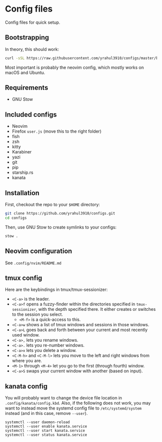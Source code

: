 # Config files

Config files for quick setup.

## Bootstrapping

In theory, this should work:

```sh
curl -sSL https://raw.githubusercontent.com/yrahul3910/configs/master/bootstrap.sh | bash
```

Most important is probably the neovim config, which mostly works on macOS and Ubuntu.

## Requirements

* GNU Stow

## Included configs

* Neovim
* Firefox `user.js` (move this to the right folder)
* fish
* zsh
* kitty
* Karabiner
* yazi
* git
* pip
* starship.rs
* kanata

## Installation

First, checkout the repo to your `$HOME` directory:

```sh
git clone https://github.com/yrahul3910/configs.git
cd configs
```

Then, use GNU Stow to create symlinks to your configs:

```sh
stow .
```

## Neovim configuration

See `.config/nvim/README.md`

## tmux config

Here are the keybindings in tmux/tmux-sessionizer:

* `<C-a>` is the leader.
* `<C-a>f` opens a fuzzy-finder within the directories specified in `tmux-sessionizer`, with the depth specified there. It either creates or switches to the session you select.
    * `<M-f>` is a quick-access to this.
* `<C-a>w` shows a list of tmux windows and sessions in those windows.
* `<C-a>L` goes back and forth between your current and most recently used window.
* `<C-a>,` lets you rename windows.
* `<C-a>.` lets you re-number windows.
* `<C-a>x` lets you delete a window.
* `<C-M-h>` and `<C-M-l>` lets you move to the left and right windows from where you are.
* `<M-1>` through `<M-4>` let you go to the first (through fourth) window.
* `<C-a>S` swaps your current window with another (based on input).

## kanata config

You will probably want to change the device file location in `.config/kanata/config.kbd`. Also, if the following does not work, you may want to instead move the systemd config file to `/etc/systemd/system` instead (and in this case, remove `--user`).

```
systemctl --user daemon-reload
systemctl --user enable kanata.service
systemctl --user start kanata.service
systemctl --user status kanata.service
```
